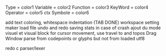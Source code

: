Type = color1
Variable = color2
Function = color3
KeyWord = color4
Operator = color5
ctx Symbole = color6

add text coloring,
whitespace indentation (TAB DONE)
workspace setting maker
load file
undo and redo
saving stats in case of crash
ajout du mode visuel et visual block
for cursor movement, use travel to and topos
Drag Window
parse from codepoints or glyphs but not from loaded utf8

redo c parser/lexer
